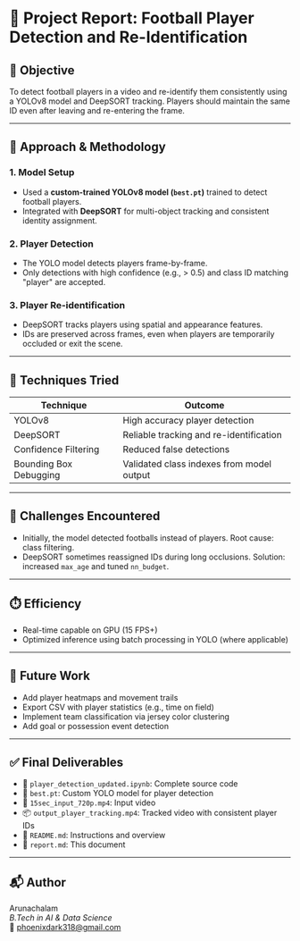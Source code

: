
# 📑 Project Report: Football Player Detection and Re-Identification

## 🎯 Objective
To detect football players in a video and re-identify them consistently using a YOLOv8 model and DeepSORT tracking. Players should maintain the same ID even after leaving and re-entering the frame.

---

## 🧠 Approach & Methodology

### 1. **Model Setup**
- Used a **custom-trained YOLOv8 model (`best.pt`)** trained to detect football players.
- Integrated with **DeepSORT** for multi-object tracking and consistent identity assignment.

### 2. **Player Detection**
- The YOLO model detects players frame-by-frame.
- Only detections with high confidence (e.g., > 0.5) and class ID matching "player" are accepted.

### 3. **Player Re-identification**
- DeepSORT tracks players using spatial and appearance features.
- IDs are preserved across frames, even when players are temporarily occluded or exit the scene.

---

## 🧪 Techniques Tried

| Technique        | Outcome |
|------------------|---------|
| YOLOv8           | High accuracy player detection |
| DeepSORT         | Reliable tracking and re-identification |
| Confidence Filtering | Reduced false detections |
| Bounding Box Debugging | Validated class indexes from model output |

---

## 🚧 Challenges Encountered

- Initially, the model detected footballs instead of players. Root cause: class filtering.
- DeepSORT sometimes reassigned IDs during long occlusions. Solution: increased `max_age` and tuned `nn_budget`.

---

## ⏱️ Efficiency

- Real-time capable on GPU (15 FPS+)
- Optimized inference using batch processing in YOLO (where applicable)

---

## 🧩  Future Work

- Add player heatmaps and movement trails
- Export CSV with player statistics (e.g., time on field)
- Implement team classification via jersey color clustering
- Add goal or possession event detection

---

## ✅ Final Deliverables

- 📁 `player_detection_updated.ipynb`: Complete source code
- 🧠 `best.pt`: Custom YOLO model for player detection
- 🎥 `15sec_input_720p.mp4`: Input video
- 📦 `output_player_tracking.mp4`: Tracked video with consistent player IDs
- 📄 `README.md`: Instructions and overview
- 📑 `report.md`: This document

---

## 📬 Author
Arunachalam  
_B.Tech in AI & Data Science_  
📧 phoenixdark318@gmail.com
